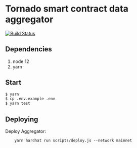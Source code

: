 # Tornado smart contract data aggregator

[![Build Status](https://github.com/tornadocash/tornado-aggregator/workflows/build/badge.svg)](https://github.com/tornadocash/tornado-aggregator/actions)

## Dependencies

1. node 12
2. yarn

## Start

```bash
$ yarn
$ cp .env.example .env
$ yarn test
```

## Deploying

Deploy Aggregator:

```shell
    yarn hardhat run scripts/deploy.js --network mainnet
```
